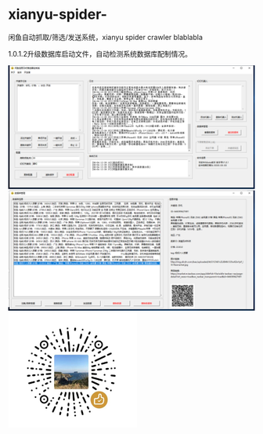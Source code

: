# xianyu-spider-
闲鱼自动抓取/筛选/发送系统，xianyu spider crawler blablabla

1.0.1.2升级数据库启动文件，自动检测系统数据库配制情况。


![](demo/demo1.png)
![](demo/demo2.png)
![](demo/weixin.png)
